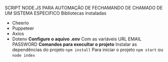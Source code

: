 SCRIPT NODE.JS PARA AUTOMAÇÃO DE FECHAMANDO DE CHAMADO DE UM SISTEMA ESPECIFICO
Bibliotecas instaladas
- Cheerio
- Puppeteer
- Axios
- Dotenv
**Configure o aquivo .env**
Com as variáveis
URL
EMAIL
PASSWORD
**Comandos para execultar o projeto**
Instalar as dependências do projeto
`npm install`
Para iniciar o projeto
`npm start`
ou
`node index`